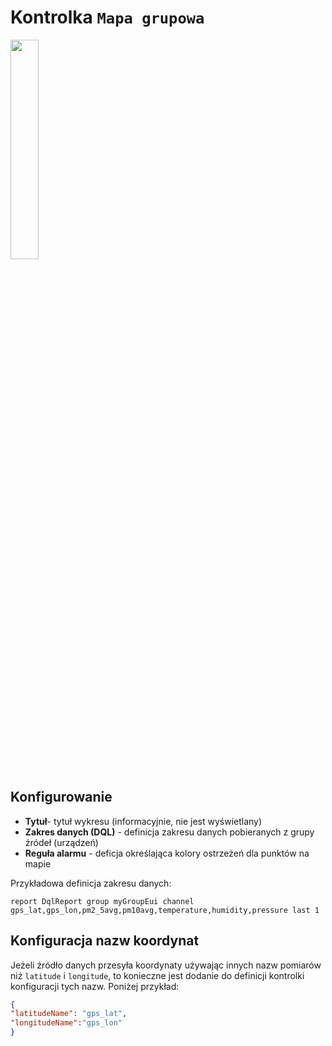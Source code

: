 # Kontrolka `Mapa grupowa`

<img src="../../assets/multimap.png" class="border rounded shadow mt-1 mb-3" width="30%">

## Konfigurowanie

- **Tytuł**- tytuł wykresu (informacyjnie, nie jest wyświetlany)
- **Zakres danych (DQL)** - definicja zakresu danych pobieranych z grupy źródeł (urządzeń)
- **Reguła alarmu** - deficja określająca kolory ostrzeżeń dla punktów na mapie

Przykładowa definicja zakresu danych:
```
report DqlReport group myGroupEui channel gps_lat,gps_lon,pm2_5avg,pm10avg,temperature,humidity,pressure last 1
```

## Konfiguracja nazw koordynat

Jeżeli źródło danych przesyła koordynaty używając innych nazw pomiarów niż `latitude` i `longitude`, to konieczne jest dodanie do definicji kontrolki konfiguracji tych nazw. Poniżej przykład:

```json
{
"latitudeName": "gps_lat",
"longitudeName":"gps_lon"
}
```